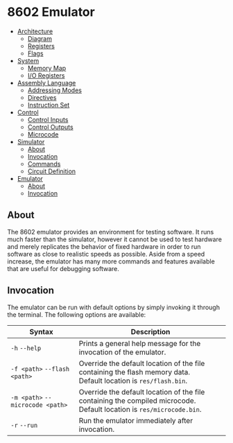 # 8602 Emulator
- [Architecture](./arch.md)
	- [Diagram](./arch.md#diagram)
	- [Registers](./arch.md#registers)
	- [Flags](./arch.md#flags)
- [System](./system.md)
	- [Memory Map](./system.md#memory-map)
	- [I/O Registers](./system.md#io-registers)
- [Assembly Language](./assembly.md)
	- [Addressing Modes](./assembly.md#addressing-modes)
	- [Directives](./assembly.md#directives)
	- [Instruction Set](./assembly.md#instruction-set)
- [Control](./control.md)
	- [Control Inputs](./control.md#control-inputs)
	- [Control Outputs](./control.md#control-outputs)
	- [Microcode](./control.md#microcode)
- [Simulator](./simulator.md)
	- [About](./simulator.md#about)
	- [Invocation](./simulator.md#invocation)
	- [Commands](./simulator.md#commands)
	- [Circuit Definition](./simulator.md#circuit-definition)
- [Emulator](./emulator.md)
	- [About](./emulator.md#about)
	- [Invocation](./emulator.md#invocation)

<a name="about"></a>
## About
The 8602 emulator provides an environment for testing software. It runs much faster than the simulator, however it cannot be used to test hardware and merely replicates the behavior of fixed hardware in order to run software as close to realistic speeds as possible. Aside from a speed increase, the emulator has many more commands and features available that are useful for debugging software.

<a name="invocation"></a>
## Invocation
The emulator can be run with default options by simply invoking it through the terminal. The following options are available:

| Syntax                           | Description
| ------                           | -----------
| `-h` `--help`                    | Prints a general help message for the invocation of the emulator.
| `-f <path>` `--flash <path>`     | Override the default location of the file containing the flash memory data.<br>Default location is `res/flash.bin`.
| `-m <path>` `--microcode <path>` | Override the default location of the file containing the compiled microcode.<br>Default location is `res/microcode.bin`.
| `-r` `--run`                     | Run the emulator immediately after invocation.